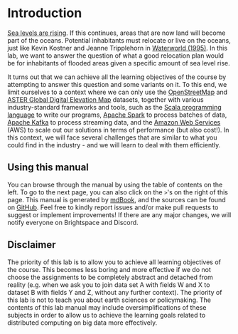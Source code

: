 # Introduction

[Sea levels are rising]. If this continues, areas that are now land will become
part of the oceans. Potential inhabitants must relocate or live on the oceans,
just like Kevin Kostner and Jeanne Tripplehorn in [Waterworld (1995)]. In this
lab, we want to answer the question of what a good relocation plan would be for
inhabitants of flooded areas given a specific amount of sea level rise.

It turns out that we can achieve all the learning objectives of the course by
attempting to answer this question and some variants on it. To this end, we
limit ourselves to a context where we can only use the [OpenStreetMap]
and [ASTER Global Digital Elevation Map] datasets, together with various
industry-standard frameworks and tools, such as the [Scala programming language]
to write our programs, [Apache Spark] to process batches of data, [Apache Kafka]
to process streaming data, and the [Amazon Web Services]
(AWS) to scale out our solutions in terms of performance (but also cost!). In
this context, we will face several challenges that are similar to what you could
find in the industry - and we will learn to deal with them efficiently.

## Using this manual

You can browse through the manual by using the table of contents on the left. To
go to the next page, you can also click on the `>`'s on the right of this page.
This manual is generated by [mdBook], and the sources can be found on [GitHub].
Feel free to kindly report issues and/or make pull requests to suggest or
implement improvements! If there are any major changes, we will notify everyone
on Brightspace and Discord.

## Disclaimer

The priority of this lab is to allow you to achieve all learning objectives of
the course. This becomes less boring and more effective if we do not choose the
assignments to be completely abstract and detached from reality (e.g. when we
ask you to join data set A with fields W and X to dataset B with fields Y and Z,
without any further context). The priority of this lab is not to teach you about
earth sciences or policymaking. The contents of this lab manual may include
oversimplifications of these subjects in order to allow us to achieve the
learning goals related to distributed computing on big data more effectively.

[Sea levels are rising]: https://en.wikipedia.org/wiki/Sea_level_rise
[Waterworld (1995)]: https://www.imdb.com/title/tt0114898/
[OpenStreetMap]: https://www.openstreetmap.org
[ASTER Global Digital Elevation Map]: https://asterweb.jpl.nasa.gov/gdem.asp
[Scala programming language]: https://www.scala-lang.org/
[Apache Spark]: https://spark.apache.org
[Apache Kafka]: https://kafka.apache.org
[Amazon Web Services]: https://aws.amazon.com
[mdBook]: https://github.com/rust-lang/mdBook
[GitHub]: https://github.com/abs-tudelft/sbd
